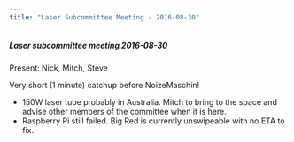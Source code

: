 ```yaml
---
title: "Laser Subcommittee Meeting - 2016-08-30"
---
```

##### Laser subcommittee meeting 2016-08-30

Present: Nick, Mitch, Steve

Very short (1 minute) catchup before NoizeMaschin!

-   150W laser tube probably in Australia. Mitch to bring to the space and advise other members of the committee when it is here.
-   Raspberry Pi still failed. Big Red is currently unswipeable with no ETA to fix.
